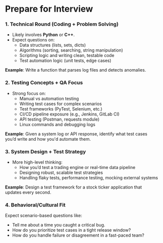 # Prepare for Interview

### 1. **Technical Round (Coding + Problem Solving)**
- Likely involves **Python** or **C++**.
- Expect questions on:
  - Data structures (lists, sets, dicts)
  - Algorithms (sorting, searching, string manipulation)
  - Scripting logic and writing clean, testable code
  - Test automation logic (unit tests, edge cases)

**Example**: Write a function that parses log files and detects anomalies.

### 2. **Testing Concepts + QA Focus**
- Strong focus on:
  - Manual vs automation testing
  - Writing test cases for complex scenarios
  - Test frameworks (PyTest, Selenium, etc.)
  - CI/CD pipeline exposure (e.g., Jenkins, GitLab CI)
  - API testing (Postman, requests module)
  - Linux commands and debugging logs

**Example**: Given a system log or API response, identify what test cases you’d write and how you'd automate them.

### 3. **System Design + Test Strategy**
- More high-level thinking:
  - How you’d test a trading engine or real-time data pipeline
  - Designing robust, scalable test strategies
  - Handling flaky tests, performance testing, mocking external systems

**Example**: Design a test framework for a stock ticker application that updates every second.

### 4. **Behavioral/Cultural Fit**

Expect scenario-based questions like:
- Tell me about a time you caught a critical bug.
- How do you prioritize test cases in a tight release window?
- How do you handle failure or disagreement in a fast-paced team?


